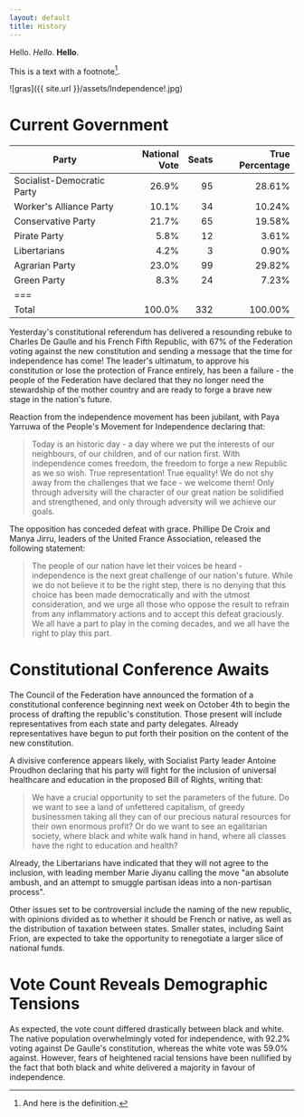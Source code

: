 ```yaml
---
layout: default
title: History
---
```


Hello. *Hello*. **Hello**. 

This is a text with a
footnote[^1].

[^1]: And here is the definition.

![gras]({{ site.url }}/assets/Independence!.jpg)

# Current Government

| Party                      | National Vote | Seats  | True Percentage |
|----------------------------|--------------:|-------:|----------------:|
| Socialist-Democratic Party | 26.9%         | 95     | 28.61%          |
| Worker's Alliance Party    | 10.1%         | 34     | 10.24%          |
| Conservative Party         | 21.7%         | 65     | 19.58%          |
| Pirate Party               | 5.8%          | 12     | 3.61%           |
| Libertarians               | 4.2%          | 3      | 0.90%           |
| Agrarian Party             | 23.0%         | 99     | 29.82%          |
| Green Party                | 8.3%          | 24     | 7.23%           |
|===
| Total                  | 100.0%    | 332 | 100.00%    |

Yesterday's constitutional referendum has delivered a resounding rebuke to
Charles De Gaulle and his French Fifth Republic, with 67% of the Federation
voting against the new constitution and sending a message that the time for
independence has come! The leader's ultimatum, to approve his
constitution or lose the protection of France entirely, has been a failure - the people of the Federation have declared that they no longer need the stewardship of the mother country and are ready to forge a brave new stage in the nation's future.

Reaction from the independence movement has been jubilant, with Paya Yarruwa of the People's Movement for Independence declaring that:

> Today is an historic day - a day where we put the interests of
> our neighbours, of our children, and of our nation first. With independence
> comes freedom, the freedom to forge a new Republic as we so wish. True
> representation! True equality! We do not shy away from the challenges that we
> face - we welcome them! Only through adversity will the character of our great
> nation be solidified and strengthened, and only through adversity will we
> achieve our goals.

The opposition has conceded defeat with grace. Phillipe De Croix and Manya Jirru, leaders of the United France Association, released the following statement:

> The people of our nation have let their voices be heard -
> independence is the next great challenge of our nation's future. While we do not
> believe it to be the right step, there is no denying that this choice has been
> made democratically and with the utmost consideration, and we urge all those who
> oppose the result to refrain from any inflammatory actions and to accept this
> defeat graciously. We all have a part to play in the coming decades, and we all
> have the right to play this part.

# Constitutional Conference Awaits

The Council of the Federation have announced the formation of a constitutional
conference beginning next week on October 4th to begin the process of drafting
the republic's constitution. Those present will include representatives from
each state and party delegates. Already representatives have begun to put forth
their position on the content of the new constitution.

A divisive conference appears likely, with Socialist Party leader Antoine
Proudhon declaring that his party will fight for the inclusion of universal
healthcare and education in the proposed Bill of Rights, writing that:

> We have a crucial opportunity to set the parameters of the future. Do
> we want to see a land of unfettered capitalism, of greedy businessmen taking all
> they can of our precious natural resources for their own enormous profit? Or do
> we want to see an egalitarian society, where black and white walk hand in hand,
> where all classes have the right to education and health?

Already, the Libertarians have indicated that they will not agree to the
inclusion, with leading member Marie Jiyanu calling the move "an absolute
ambush, and an attempt to smuggle partisan ideas into a non-partisan process".

Other issues set to be controversial include the naming of the new republic,
with opinions divided as to whether it should be French or native, as well as
the distribution of taxation between states. Smaller states, including Saint
Frion, are expected to take the opportunity to renegotiate a larger slice of
national funds.

# Vote Count Reveals Demographic Tensions

As expected, the vote count differed drastically between black and white. The
native population overwhelmingly voted for independence, with 92.2% voting
against De Gaulle's constitution, whereas the white vote was 59.0% against.
However, fears of heightened racial tensions have been nullified by the fact
that both black and white delivered a majority in favour of independence.
